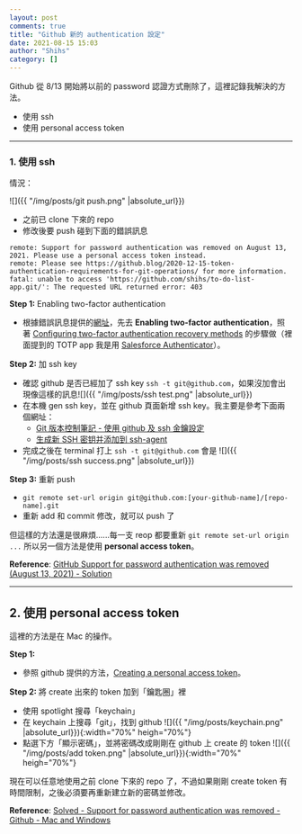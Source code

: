 ```yaml
---
layout: post
comments: true
title: "Github 新的 authentication 設定"
date: 2021-08-15 15:03
author: "Shihs"
category: []
---
```


Github 從 8/13 開始將以前的 password 認證方式刪除了，這裡記錄我解決的方法。

- 使用 ssh
- 使用 personal access token

---

### 1. 使用 ssh

情況：

![]({{ "/img/posts/git push.png" |absolute_url}})

- 之前已 clone 下來的 repo
- 修改後要 push 碰到下面的錯誤訊息

```bash=
remote: Support for password authentication was removed on August 13, 2021. Please use a personal access token instead.
remote: Please see https://github.blog/2020-12-15-token-authentication-requirements-for-git-operations/ for more information.
fatal: unable to access 'https://github.com/shihs/to-do-list-app.git/': The requested URL returned error: 403
```

**Step 1:** Enabling two-factor authentication

- 根據錯誤訊息提供的[網址](https://github.blog/2020-12-15-token-authentication-requirements-for-git-operations/)，先去 **Enabling two-factor authentication**，照著 [Configuring two-factor authentication recovery methods](https://docs.github.com/en/github/authenticating-to-github/securing-your-account-with-two-factor-authentication-2fa/configuring-two-factor-authentication-recovery-methods) 的步驟做（裡面提到的 TOTP app 我是用 [Salesforce Authenticator](https://www.salesforce.com/solutions/mobile/app-suite/security/)）。

**Step 2:** 加 ssh key

- 確認 github 是否已經加了 ssh key `ssh -t git@github.com`，如果沒加會出現像這樣的訊息![]({{ "/img/posts/ssh test.png" |absolute_url}})
- 在本機 gen ssh key，並在 github 頁面新增 ssh key。我主要是參考下面兩個網址：
  - [Git 版本控制筆記 - 使用 github 及 ssh 金鑰設定](https://blog.jaycetyle.com/2018/02/github-ssh/)
  - [生成新 SSH 密钥并添加到 ssh-agent](https://docs.github.com/cn/github/authenticating-to-github/connecting-to-github-with-ssh/generating-a-new-ssh-key-and-adding-it-to-the-ssh-agent#adding-your-ssh-key-to-the-ssh-agent)
- 完成之後在 terminal 打上 `ssh -t git@github.com` 會是
  ![]({{ "/img/posts/ssh success.png" |absolute_url}})

**Step 3:** 重新 push

- `git remote set-url origin git@github.com:[your-github-name]/[repo-name].git`
- 重新 add 和 commit 修改，就可以 push 了

但這樣的方法還是很麻煩......每一支 reop 都要重新 `git remote set-url origin ...` 所以另一個方法是使用 **personal access token**。

**Reference**:
[GitHub Support for password authentication was removed (August 13, 2021) - Solution](https://www.youtube.com/watch?v=5Jz0wVmYUUE)

---

## 2. 使用 personal access token

這裡的方法是在 Mac 的操作。

**Step 1:**

- 參照 github 提供的方法，[Creating a personal access token](https://docs.github.com/en/github/authenticating-to-github/keeping-your-account-and-data-secure/creating-a-personal-access-token)。

**Step 2:** 將 create 出來的 token 加到「鑰匙圈」裡

- 使用 spotlight 搜尋「keychain」
- 在 keychain 上搜尋「git」，找到 github
  ![]({{ "/img/posts/keychain.png" |absolute_url}}){:width="70%" heigh="70%"}
- 點選下方「顯示密碼」，並將密碼改成剛剛在 github 上 create 的 token
  ![]({{ "/img/posts/add token.png" |absolute_url}}){:width="70%" heigh="70%"}

現在可以任意地使用之前 clone 下來的 repo 了，不過如果剛剛 create token 有時間限制，之後必須要再重新建立新的密碼並修改。

**Reference**:
[Solved - Support for password authentication was removed - Github - Mac and Windows](https://www.youtube.com/watch?v=aKaYpl-ZpGg)
